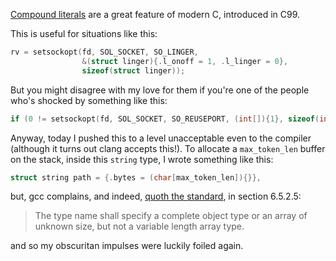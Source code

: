 [Compound literals] are a great feature of modern C, introduced in
C99.

This is useful for situations like this:

```c
rv = setsockopt(fd, SOL_SOCKET, SO_LINGER,
                &(struct linger){.l_onoff = 1, .l_linger = 0},
                sizeof(struct linger));
```

But you might disagree with my love for them if you're one of the
people who's shocked by something like this:

```c
if (0 != setsockopt(fd, SOL_SOCKET, SO_REUSEPORT, (int[]){1}, sizeof(int)))
```

Anyway, today I pushed this to a level unacceptable even to the
compiler (although it turns out clang accepts this!).  To allocate a
`max_token_len` buffer on the stack, inside this `string` type, I
wrote something like this:

```c
struct string path = {.bytes = (char[max_token_len]){}},
```

but, gcc complains, and indeed, [quoth the standard], in section
6.5.2.5:

> The type name shall specify a complete object type or an array of
> unknown size, but not a variable length array type.

and so my obscuritan impulses were luckily foiled again.

[Compound literals]: https://gcc.gnu.org/onlinedocs/gcc/Compound-Literals.html
[quoth the standard]: http://www.open-std.org/jtc1/sc22/wg14/www/docs/n1548.pdf
